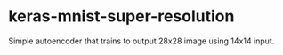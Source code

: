 # keras-mnist-super-resolution
Simple autoencoder that trains to output 28x28 image using 14x14 input.
